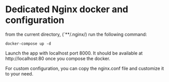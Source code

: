 # Dedicated Nginx docker and configuration

from the current directory, (`**/.nginx/) run the following command:

```
docker-compose up -d
```

Launch the app with localhost port 8000.
It should be available at http://localhost:80 once you compose the docker.

For custom configuration, you can copy the nginx.conf file and customize it to your need.
